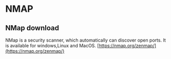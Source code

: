 # NMAP

## NMap download
NMap is a security scanner, which automatically can discover
open ports. It is available for windows,Linux and MacOS.
[https://nmap.org/zenmap/](https://nmap.org/zenmap/)

